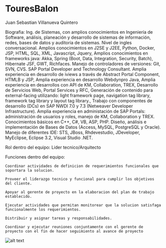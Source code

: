 # TouresBalon

Juan Sebastian Villanueva Quintero

Biografia: Ing. de Sistemas, con amplios conocimientos en Ingeniería de Software, análisis, planeación y desarrollo de sistemas de información, redes, bases de datos y auditoria de sistemas. Nivel de ingles conversacional. Amplios conocimientos en J2SE y J2EE, Python, Docker, JSP, HTML, SQL, XML, Javascript, Jquery, Amplios conocimientos en frameworks java: Akka, Spring (Boot, Data, Integration, Security, Batch), Hibernate JSF, GWT, Richfaces. Manejo de controladores de versiones: Git, SVN, CVS. SAP Portal Developer and Technology Consultant. Amplia experiencia en desarrollo de iviews a través de Abstract Portal Component, HTMLB y JSP, Amplia experiencia en desarrollo Webdynpro Java, Amplia experiencia en desarrollos con API de KM, Collaboration, TREX, Desarrollo de Servicios Web, Portal Services y RFC, Generación de contenido para external-facing utilizando: light framework page, navigation tag library, framework tag library y layout tag library., Trabajo con componentes de desarrollo (DCs) en SAP NWDI 7.0 y 7.3 (Netweaver Developer Infrastructure). Amplia experiencia en administación de SAP Portals: administración de usuarios y roles, manejo de KM, Collaboration y TREX. Conocimientos básicos en C++, C#, VB, ASP, PHP. Diseño, análisis e implementación de Bases de Datos (Access, MySQL, PostgreSQL y Oracle). Manejo de diferentes IDE: STS, JBoss, Rhdevestudio, JDeveloper, MyEclipse, Eclipse 3.2, Visual Studio .NET.

Rol dentro del equipo: Lider tecnico/Arquitecto

Funciones dentro del equipo:

    Coordinar actividades de definicion de requerimientos funcionales que soportara la solucion.

    Proveer el liderazgo tecnico y funcional para cumplir los objetivos del cliente.

    Apoyar al gerente de proyecto en la elaboracion del plan de trabajo establecido.

    Ejecutar actividades que permitan monitorear que la solucion satisfaga funcionalmente los requerimientos.

    Distribuir y asignar tareas y responsabilidades.

    Coordinar y ejecutar reuniones conjuntamente con el gerente de proyecto con el fin de hacer seguimiento al avance de proyecto



![alt text](https://github.com/germancubillos/holamundo/blob/master/Screenshot_3.jpg?raw=true)
